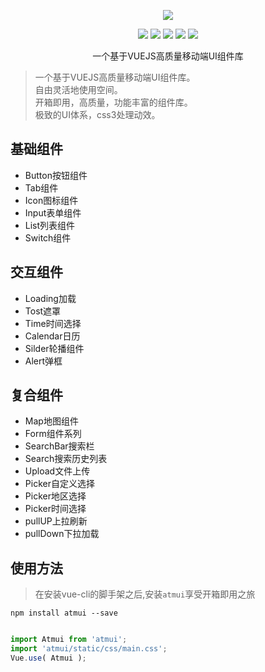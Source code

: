 




<p align="center">
    <img src="https://github.com/hatedMe/Atmui/raw/master/logo.png">
</p>

<p align="center">
    <img src="https://img.shields.io/badge/version-%200.1.13%20%20-blue.svg?style=flat-square" />
    <img src="https://img.shields.io/badge/vue-%202.5.2%20-green.svg?style=flat-square" />
    <img src="https://img.shields.io/npm/dy/atmui.svg?style=flat-square" />
    <img src="https://img.shields.io/npm/v/atmui.svg?style=flat-square" />
    <img src="https://img.shields.io/badge/license-MIT-blue.svg?style=flat-square" />
</p>

<p align="center">一个基于VUEJS高质量移动端UI组件库</p>


> 一个基于VUEJS高质量移动端UI组件库。 <br>
> 自由灵活地使用空间。<br>
> 开箱即用，高质量，功能丰富的组件库。<br>
> 极致的UI体系，css3处理动效。

## 基础组件
- Button按钮组件
- Tab组件
- Icon图标组件
- Input表单组件
- List列表组件
- Switch组件

## 交互组件
- Loading加载
- Tost遮罩
- Time时间选择
- Calendar日历
- Silder轮播组件
- Alert弹框

## 复合组件
- Map地图组件
- Form组件系列
- SearchBar搜索栏
- Search搜索历史列表
- Upload文件上传
- Picker自定义选择
- Picker地区选择
- Picker时间选择
- pullUP上拉刷新
- pullDown下拉加载



## 使用方法

> 在安装vue-cli的脚手架之后,安装```atmui```享受开箱即用之旅

```npm install atmui --save```


```javascript

import Atmui from 'atmui';
import 'atmui/static/css/main.css';
Vue.use( Atmui );

``` 



